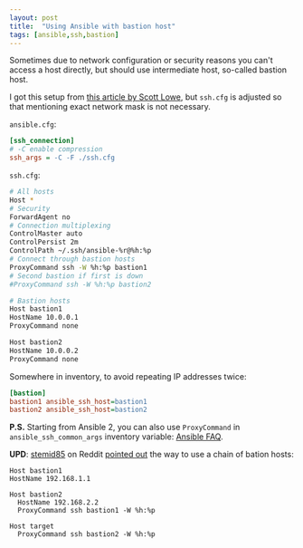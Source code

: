 ```yaml
---
layout: post
title:  "Using Ansible with bastion host"
tags: [ansible,ssh,bastion]
---
```


Sometimes due to network configuration or security reasons you can't access a host directly, but should use intermediate host, so-called bastion host.

I got this setup from [this article by Scott Lowe](https://blog.scottlowe.org/2015/12/24/running-ansible-through-ssh-bastion-host/), but `ssh.cfg` is adjusted so that mentioning exact network mask is not necessary.

`ansible.cfg`:

```ini
[ssh_connection]
# -C enable compression
ssh_args = -C -F ./ssh.cfg
```

`ssh.cfg`:

```bash
# All hosts
Host *
# Security
ForwardAgent no
# Connection multiplexing
ControlMaster auto
ControlPersist 2m
ControlPath ~/.ssh/ansible-%r@%h:%p
# Connect through bastion hosts
ProxyCommand ssh -W %h:%p bastion1
# Second bastion if first is down
#ProxyCommand ssh -W %h:%p bastion2

# Bastion hosts
Host bastion1
HostName 10.0.0.1
ProxyCommand none

Host bastion2
HostName 10.0.0.2
ProxyCommand none
```

Somewhere in inventory, to avoid repeating IP addresses twice:

```ini
[bastion]
bastion1 ansible_ssh_host=bastion1
bastion2 ansible_ssh_host=bastion2
```

**P.S.** Starting from Ansible 2, you can also use `ProxyCommand` in `ansible_ssh_common_args` inventory variable: [Ansible FAQ](https://docs.ansible.com/ansible/latest/faq.html#how-do-i-configure-a-jump-host-to-access-servers-that-i-have-no-direct-access-to).

**UPD**: [stemid85](https://www.reddit.com/user/stemid85) on Reddit [pointed out](https://www.reddit.com/r/linuxadmin/comments/7tp0q1/using_ansible_with_bastion_host/dtfp057/) the way to use a chain of bation hosts:

```
Host bastion1                                                                                                                   HostName 192.168.1.1

Host bastion2
  HostName 192.168.2.2
  ProxyCommand ssh bastion1 -W %h:%p                                                                                         

Host target
  ProxyCommand ssh bastion2 -W %h:%p                                                                                         
```
